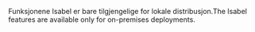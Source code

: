 <span data-ttu-id="23b6a-101">Funksjonene Isabel er bare tilgjengelige for lokale distribusjon.</span><span class="sxs-lookup"><span data-stu-id="23b6a-101">The Isabel features are available only for on-premises deployments.</span></span>